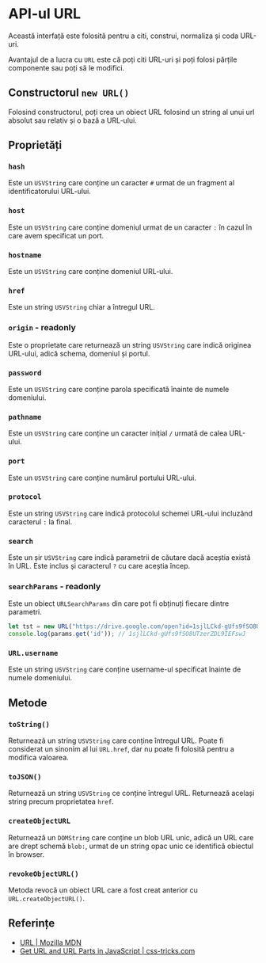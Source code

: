 # API-ul URL

Această interfață este folosită pentru a citi, construi, normaliza și coda URL-uri.

Avantajul de a lucra cu `URL` este că poți citi URL-uri și poți folosi părțile componente sau poți să le modifici.

## Constructorul `new URL()`

Folosind constructorul, poți crea un obiect URL folosind un string al unui url absolut sau relativ și o bază a URL-ului.

## Proprietăți

### `hash`

Este un `USVString` care conține un caracter `#` urmat de un fragment al identificatorului URL-ului.

### `host`

Este un `USVString` care conține domeniul urmat de un caracter `:` în cazul în care avem specificat un port.

### `hostname`

Este un `USVString` care conține domeniul URL-ului.

### `href`

Este un string `USVString` chiar a întregul URL.

### `origin` - readonly

Este o proprietate care returnează un string `USVString` care indică originea URL-ului, adică schema, domeniul și portul.

### `password`

Este un `USVString` care conține parola specificată înainte de numele domeniului.

### `pathname`

Este un `USVString` care conține un caracter inițial `/` urmată de calea URL-ului.

### `port`

Este un `USVString` care conține numărul portului URL-ului.

### `protocol`

Este un string `USVString` care indică protocolul schemei URL-ului incluzând caracterul `:` la final.

### `search`

Este un șir `USVString` care indică parametrii de căutare dacă aceștia există în URL. Este inclus și caracterul `?` cu care aceștia încep.

### `searchParams` - readonly

Este un obiect `URLSearchParams` din care pot fi obținuți fiecare dintre parametri.

```javascript
let tst = new URL("https://drive.google.com/open?id=1sjlLCkd-gUfs9fSO8UTzerZDL9IEFswJ");
console.log(params.get('id')); // 1sjlLCkd-gUfs9fSO8UTzerZDL9IEFswJ
```

### `URL.username`

Este un string `USVString` care conține username-ul specificat înainte de numele domeniului.

## Metode

### `toString()`

Returnează un string `USVString` care conține întregul URL. Poate fi considerat un sinonim al lui `URL.href`, dar nu poate fi folosită pentru a modifica valoarea.

### `toJSON()`

Returnează un string `USVString` ce conține întregul URL. Returnează același string precum proprietatea `href`.

### `createObjectURL`

Returnează un `DOMString` care conține un blob URL unic, adică un URL care are drept schemă `blob:`, urmat de un string opac unic ce identifică obiectul în browser.

### `revokeObjectURL()`

Metoda revocă un obiect URL care a fost creat anterior cu `URL.createObjectURL()`.

## Referințe

- [URL | Mozilla MDN](https://developer.mozilla.org/en-US/docs/Web/API/URL)
- [Get URL and URL Parts in JavaScript | css-tricks.com](https://css-tricks.com/snippets/javascript/get-url-and-url-parts-in-javascript/)

